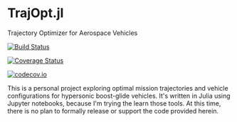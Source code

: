 # TrajOpt.jl

Trajectory Optimizer for Aerospace Vehicles

[![Build Status](https://travis-ci.org/flying-tiger/TrajOpt.jl.svg?branch=master)](https://travis-ci.org/flying-tiger/TrajOpt.jl)

[![Coverage Status](https://coveralls.io/repos/flying-tiger/TrajOpt.jl/badge.svg?branch=master&service=github)](https://coveralls.io/github/flying-tiger/TrajOpt.jl?branch=master)

[![codecov.io](http://codecov.io/github/flying-tiger/TrajOpt.jl/coverage.svg?branch=master)](http://codecov.io/github/flying-tiger/TrajOpt.jl?branch=master)

This is a personal project exploring optimal mission trajectories and vehicle configurations for hypersonic boost-glide vehicles. It's written in Julia using Jupyter notebooks, because I'm trying the learn those tools. At this time, there is no plan to formally release or support the code provided herein.
